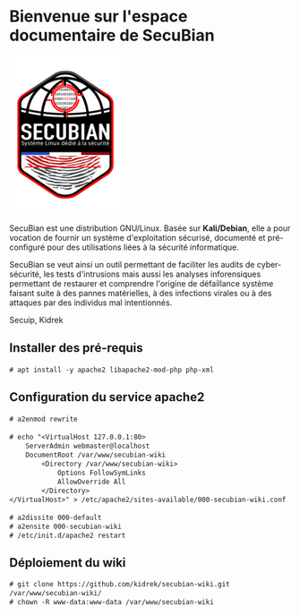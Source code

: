 # Bienvenue sur l'espace documentaire de SecuBian


![](./data/media/secubian_mini.png)

SecuBian est une distribution GNU/Linux.
Basée sur **Kali/Debian**, elle a pour vocation de fournir un système d'exploitation sécurisé, documenté et pré-configuré pour des utilisations liées à la sécurité informatique.

SecuBian se veut ainsi un outil permettant de faciliter les audits de cyber-sécurité, les tests d'intrusions mais aussi les analyses inforensiques permettant de restaurer et comprendre l'origine de défaillance système faisant suite à des pannes matérielles, à des infections virales ou à des attaques par des individus mal intentionnés.

Secuip, Kidrek


## Installer des pré-requis

```
# apt install -y apache2 libapache2-mod-php php-xml
```

## Configuration du service apache2

```
# a2enmod rewrite

# echo "<VirtualHost 127.0.0.1:80>
	ServerAdmin webmaster@localhost
	DocumentRoot /var/www/secubian-wiki
        <Directory /var/www/secubian-wiki>
        	Options FollowSymLinks
        	AllowOverride All
        </Directory>
</VirtualHost>" > /etc/apache2/sites-available/000-secubian-wiki.conf

# a2dissite 000-default
# a2ensite 000-secubian-wiki
# /etc/init.d/apache2 restart
```

## Déploiement du wiki

```
# git clone https://github.com/kidrek/secubian-wiki.git /var/www/secubian-wiki/
# chown -R www-data:www-data /var/www/secubian-wiki
```
